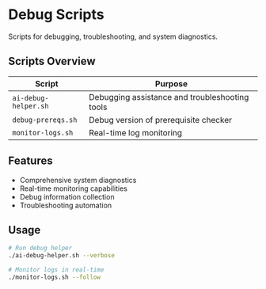 <!--
@file scripts/debug/README.md
@description Debugging and troubleshooting scripts
@author AI Evolution Engine Team <team@ai-evolution-engine.org>
@created 2025-07-12
@lastModified 2025-07-12
@version 1.0.0

@relatedIssues 
  - #documentation-cleanup: Comprehensive README coverage for all directories

@relatedEvolutions
  - v1.0.0: Initial creation during comprehensive documentation update

@dependencies
  - bash: >=4.0, Debugging utilities

@changelog
  - 2025-07-12: Initial creation with comprehensive documentation - AEE

@usage Debugging and troubleshooting scripts for system diagnostics
@notes Provides comprehensive debugging capabilities for evolution engine
-->

# Debug Scripts

Scripts for debugging, troubleshooting, and system diagnostics.

## Scripts Overview

| Script | Purpose |
|--------|---------|
| `ai-debug-helper.sh` | Debugging assistance and troubleshooting tools |
| `debug-prereqs.sh` | Debug version of prerequisite checker |
| `monitor-logs.sh` | Real-time log monitoring |

## Features

- Comprehensive system diagnostics
- Real-time monitoring capabilities
- Debug information collection
- Troubleshooting automation

## Usage

```bash
# Run debug helper
./ai-debug-helper.sh --verbose

# Monitor logs in real-time
./monitor-logs.sh --follow
```
